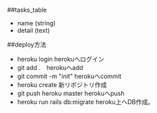 ##tasks_table
* name (string)  
* detail (text)

##deploy方法

* heroku login herokuへログイン
* git add .　herokuへadd
* git commit -m "init" herokuへcommit
* heroku create 新リポジトリ作成　
* git push heroku master herokuへpush
* heroku run rails db:migrate heroku上へDB作成。
